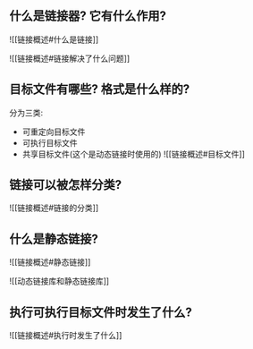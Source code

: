 ## 什么是链接器? 它有什么作用?
![[链接概述#什么是链接]]

![[链接概述#链接解决了什么问题]]



## 目标文件有哪些? 格式是什么样的?
分为三类:
- 可重定向目标文件
- 可执行目标文件
- 共享目标文件(这个是动态链接时使用的)
![[链接概述#目标文件]]

## 链接可以被怎样分类?
![[链接概述#链接的分类]]

## 什么是静态链接?
![[链接概述#静态链接]]

![[动态链接库和静态链接库]]

## 执行可执行目标文件时发生了什么?
![[链接概述#执行时发生了什么]]